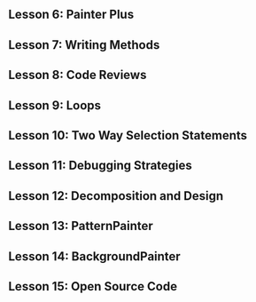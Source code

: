 ## Lesson 6: Painter Plus

## Lesson 7: Writing Methods

## Lesson 8: Code Reviews

## Lesson 9: Loops

## Lesson 10: Two Way Selection Statements

## Lesson 11: Debugging Strategies

## Lesson 12: Decomposition and Design

## Lesson 13: PatternPainter

## Lesson 14: BackgroundPainter

## Lesson 15: Open Source Code
